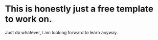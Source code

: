 # This is honestly just a free template to work on. 
Just do whatever, I am looking forward to learn anyway.
